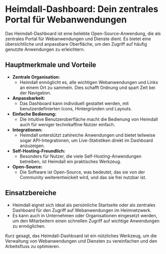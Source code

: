 # Heimdall-Dashboard: Dein zentrales Portal für Webanwendungen

Das Heimdall-Dashboard ist eine beliebte Open-Source-Anwendung, die als zentrales Portal für Webanwendungen und Dienste dient. Es bietet eine übersichtliche und anpassbare Oberfläche, um den Zugriff auf häufig genutzte Anwendungen zu erleichtern.

## Hauptmerkmale und Vorteile

* **Zentrale Organisation:**
    * Heimdall ermöglicht es, alle wichtigen Webanwendungen und Links an einem Ort zu sammeln. Dies schafft Ordnung und spart Zeit bei der Navigation.
* **Anpassbarkeit:**
    * Das Dashboard kann individuell gestaltet werden, mit benutzerdefinierten Icons, Hintergründen und Layouts.
* **Einfache Bedienung:**
    * Die intuitive Benutzeroberfläche macht die Bedienung von Heimdall auch für weniger technikaffine Nutzer einfach.
* **Integrationen:**
    * Heimdall unterstützt zahlreiche Anwendungen und bietet teilweise sogar API-Integrationen, um Live-Statistiken direkt im Dashboard anzuzeigen.
* **Self-Hosting-Freundlich:**
    * Besonders für Nutzer, die viele Self-Hosting-Anwendungen betreiben, ist Heimdall ein praktisches Werkzeug.
* **Open-Source:**
    * Die Software ist Open-Source, was bedeutet, das sie von der Community weiterentwickelt wird, und das sie frei nutzbar ist.

## Einsatzbereiche

* Heimdall eignet sich ideal als persönliche Startseite oder als zentrales Dashboard für den Zugriff auf Webanwendungen im Heimnetzwerk.
* Es kann auch in Unternehmen oder Organisationen eingesetzt werden, um den Mitarbeitern einen schnellen Zugriff auf wichtige Anwendungen zu ermöglichen.

Kurz gesagt, das Heimdall-Dashboard ist ein nützliches Werkzeug, um die Verwaltung von Webanwendungen und Diensten zu vereinfachen und den Arbeitsfluss zu optimieren.